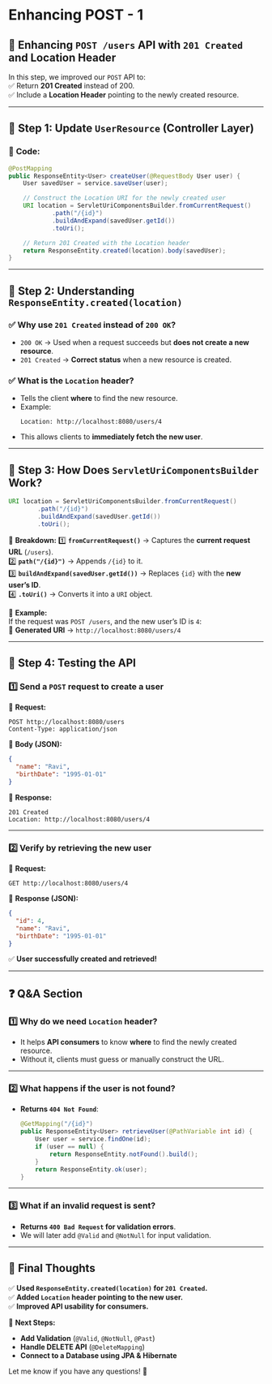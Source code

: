 # Enhancing POST - 1

## 🚀 **Enhancing `POST /users` API with `201 Created` and Location Header**

In this step, we improved our `POST` API to:  
✅ Return **201 Created** instead of 200.  
✅ Include a **Location Header** pointing to the newly created resource.

---

## 🔹 **Step 1: Update `UserResource` (Controller Layer)**

### 📌 **Code:**

```java
@PostMapping
public ResponseEntity<User> createUser(@RequestBody User user) {
    User savedUser = service.saveUser(user);

    // Construct the Location URI for the newly created user
    URI location = ServletUriComponentsBuilder.fromCurrentRequest()
            .path("/{id}")
            .buildAndExpand(savedUser.getId())
            .toUri();

    // Return 201 Created with the Location header
    return ResponseEntity.created(location).body(savedUser);
}
```

---

## 🔹 **Step 2: Understanding `ResponseEntity.created(location)`**

### ✅ **Why use `201 Created` instead of `200 OK`?**

- `200 OK` → Used when a request succeeds but **does not create a new
  resource**.
- `201 Created` → **Correct status** when a new resource is created.

### ✅ **What is the `Location` header?**

- Tells the client **where** to find the new resource.
- Example:
  ```http
  Location: http://localhost:8080/users/4
  ```
- This allows clients to **immediately fetch the new user**.

---

## 🔹 **Step 3: How Does `ServletUriComponentsBuilder` Work?**

```java
URI location = ServletUriComponentsBuilder.fromCurrentRequest()
        .path("/{id}")
        .buildAndExpand(savedUser.getId())
        .toUri();
```

📌 **Breakdown:** 1️⃣ **`fromCurrentRequest()`** → Captures the **current request
URL** (`/users`).  
2️⃣ **`path("/{id}")`** → Appends `/{id}` to it.  
3️⃣ **`buildAndExpand(savedUser.getId())`** → Replaces `{id}` with the **new
user’s ID**.  
4️⃣ **`.toUri()`** → Converts it into a `URI` object.

📌 **Example:**  
If the request was `POST /users`, and the new user’s ID is `4`:  
🔹 **Generated URI** → `http://localhost:8080/users/4`

---

## 🔹 **Step 4: Testing the API**

### **1️⃣ Send a `POST` request to create a user**

📌 **Request:**

```http
POST http://localhost:8080/users
Content-Type: application/json
```

📌 **Body (JSON):**

```json
{
  "name": "Ravi",
  "birthDate": "1995-01-01"
}
```

📌 **Response:**

```
201 Created
Location: http://localhost:8080/users/4
```

---

### **2️⃣ Verify by retrieving the new user**

📌 **Request:**

```http
GET http://localhost:8080/users/4
```

📌 **Response (JSON):**

```json
{
  "id": 4,
  "name": "Ravi",
  "birthDate": "1995-01-01"
}
```

✅ **User successfully created and retrieved!**

---

## ❓ **Q&A Section**

### **1️⃣ Why do we need `Location` header?**

- It helps **API consumers** to know **where** to find the newly created
  resource.
- Without it, clients must guess or manually construct the URL.

---

### **2️⃣ What happens if the user is not found?**

- **Returns `404 Not Found`**:
  ```java
  @GetMapping("/{id}")
  public ResponseEntity<User> retrieveUser(@PathVariable int id) {
      User user = service.findOne(id);
      if (user == null) {
          return ResponseEntity.notFound().build();
      }
      return ResponseEntity.ok(user);
  }
  ```

---

### **3️⃣ What if an invalid request is sent?**

- **Returns `400 Bad Request` for validation errors**.
- We will later add `@Valid` and `@NotNull` for input validation.

---

## 🎯 **Final Thoughts**

✅ **Used `ResponseEntity.created(location)` for `201 Created`.**  
✅ **Added `Location` header pointing to the new user.**  
✅ **Improved API usability for consumers.**

📌 **Next Steps:**

- **Add Validation** (`@Valid`, `@NotNull`, `@Past`)
- **Handle DELETE API** (`@DeleteMapping`)
- **Connect to a Database using JPA & Hibernate**

Let me know if you have any questions! 🚀
